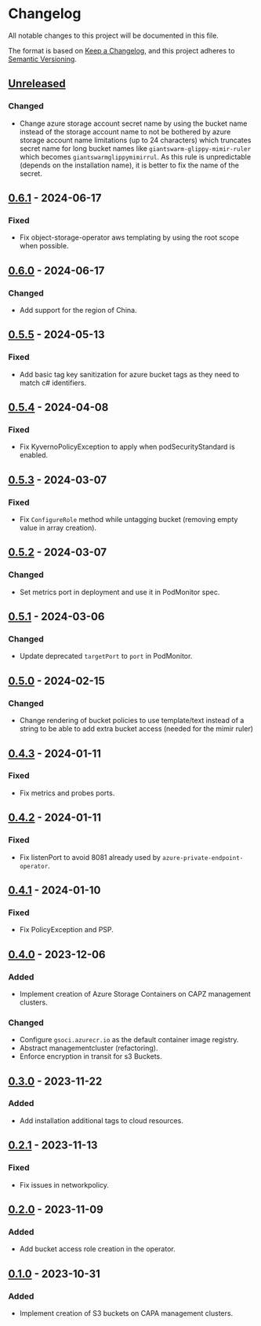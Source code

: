 # Changelog

All notable changes to this project will be documented in this file.

The format is based on [Keep a Changelog](https://keepachangelog.com/en/1.0.0/),
and this project adheres to [Semantic Versioning](https://semver.org/spec/v2.0.0.html).

## [Unreleased]

### Changed

- Change azure storage account secret name by using the bucket name instead of the storage account name to not be bothered by azure storage account name limitations (up to 24 characters) which truncates secret name for long bucket names like `giantswarm-glippy-mimir-ruler` which becomes `giantswarmglippymimirrul`. As this rule is unpredictable (depends on the installation name), it is better to fix the name of the secret.

## [0.6.1] - 2024-06-17

### Fixed

- Fix object-storage-operator aws templating by using the root scope when possible.

## [0.6.0] - 2024-06-17

### Changed

- Add support for the region of China.

## [0.5.5] - 2024-05-13

### Fixed

- Add basic tag key sanitization for azure bucket tags as they need to match c# identifiers.

## [0.5.4] - 2024-04-08

### Fixed

- Fix KyvernoPolicyException to apply when podSecurityStandard is enabled.

## [0.5.3] - 2024-03-07

### Fixed

- Fix `ConfigureRole` method while untagging bucket (removing empty value in array creation).

## [0.5.2] - 2024-03-07

### Changed

- Set metrics port in deployment and use it in PodMonitor spec.

## [0.5.1] - 2024-03-06

### Changed

- Update deprecated `targetPort` to `port` in PodMonitor.

## [0.5.0] - 2024-02-15

### Changed

- Change rendering of bucket policies to use template/text instead of a string to be able to add extra bucket access (needed for the mimir ruler)

## [0.4.3] - 2024-01-11

### Fixed

- Fix metrics and probes ports.

## [0.4.2] - 2024-01-11

### Fixed

- Fix listenPort to avoid 8081 already used by `azure-private-endpoint-operator`.

## [0.4.1] - 2024-01-10

### Fixed

- Fix PolicyException and PSP.

## [0.4.0] - 2023-12-06

### Added

- Implement creation of Azure Storage Containers on CAPZ management clusters.

### Changed

- Configure `gsoci.azurecr.io` as the default container image registry.
- Abstract managementcluster (refactoring).
- Enforce encryption in transit for s3 Buckets.

## [0.3.0] - 2023-11-22

### Added

- Add installation additional tags to cloud resources.

## [0.2.1] - 2023-11-13

### Fixed

- Fix issues in networkpolicy.

## [0.2.0] - 2023-11-09

### Added

- Add bucket access role creation in the operator.

## [0.1.0] - 2023-10-31

### Added

- Implement creation of S3 buckets on CAPA management clusters.

[Unreleased]: https://github.com/giantswarm/object-storage-operator/compare/v0.6.1...HEAD
[0.6.1]: https://github.com/giantswarm/object-storage-operator/compare/v0.6.0...v0.6.1
[0.6.0]: https://github.com/giantswarm/object-storage-operator/compare/v0.5.5...v0.6.0
[0.5.5]: https://github.com/giantswarm/object-storage-operator/compare/v0.5.4...v0.5.5
[0.5.4]: https://github.com/giantswarm/object-storage-operator/compare/v0.5.3...v0.5.4
[0.5.3]: https://github.com/giantswarm/object-storage-operator/compare/v0.5.2...v0.5.3
[0.5.2]: https://github.com/giantswarm/object-storage-operator/compare/v0.5.1...v0.5.2
[0.5.1]: https://github.com/giantswarm/object-storage-operator/compare/v0.5.0...v0.5.1
[0.5.0]: https://github.com/giantswarm/object-storage-operator/compare/v0.4.3...v0.5.0
[0.4.3]: https://github.com/giantswarm/object-storage-operator/compare/v0.4.2...v0.4.3
[0.4.2]: https://github.com/giantswarm/object-storage-operator/compare/v0.4.1...v0.4.2
[0.4.1]: https://github.com/giantswarm/object-storage-operator/compare/v0.4.0...v0.4.1
[0.4.0]: https://github.com/giantswarm/object-storage-operator/compare/v0.3.0...v0.4.0
[0.3.0]: https://github.com/giantswarm/object-storage-operator/compare/v0.2.1...v0.3.0
[0.2.1]: https://github.com/giantswarm/object-storage-operator/compare/v0.2.0...v0.2.1
[0.2.0]: https://github.com/giantswarm/object-storage-operator/compare/v0.1.0...v0.2.0
[0.1.0]: https://github.com/giantswarm/object-storage-operator/releases/tag/v0.1.0
